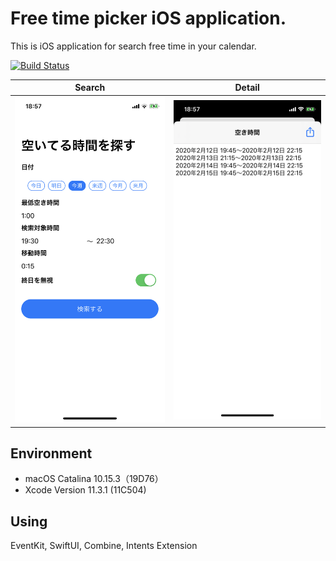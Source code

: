 #  Free time picker iOS application.

This is iOS application for search free time in your calendar.

[![Build Status](https://app.bitrise.io/app/1e5ee18b31a8c2b1/status.svg?token=A0DCFVC9_LGYtl_d7QhUgQ&branch=master)](https://app.bitrise.io/app/1e5ee18b31a8c2b1)

Search | Detail
-------|--------
![search](images/search.png) | ![detail](images/detail.png)

## Environment

- macOS Catalina 10.15.3（19D76）
- Xcode Version 11.3.1 (11C504)

## Using

EventKit, SwiftUI, Combine, Intents Extension
